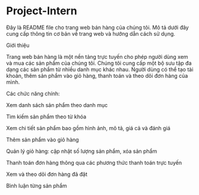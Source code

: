 ﻿# Project-Intern

Đây là README file cho trang web bán hàng của chúng tôi. Mô tả dưới đây cung cấp thông tin cơ bản về trang web và hướng dẫn cách sử dụng.

Giới thiệu

Trang web bán hàng là một nền tảng trực tuyến cho phép người dùng xem và mua các sản phẩm của chúng tôi. Chúng tôi cung cấp một bộ sưu tập đa dạng các sản phẩm từ nhiều danh mục khác nhau. Người dùng có thể tạo tài khoản, thêm sản phẩm vào giỏ hàng, thanh toán và theo dõi đơn hàng của mình.

Các chức năng chính:

Xem danh sách sản phẩm theo danh mục

Tìm kiếm sản phẩm theo từ khóa

Xem chi tiết sản phẩm bao gồm hình ảnh, mô tả, giá cả và đánh giá

Thêm sản phẩm vào giỏ hàng

Quản lý giỏ hàng: cập nhật số lượng sản phẩm, xóa sản phẩm

Thanh toán đơn hàng thông qua các phương thức thanh toán trực tuyến

Xem và theo dõi đơn hàng đã đặt

Bình luận từng sản phẩm
